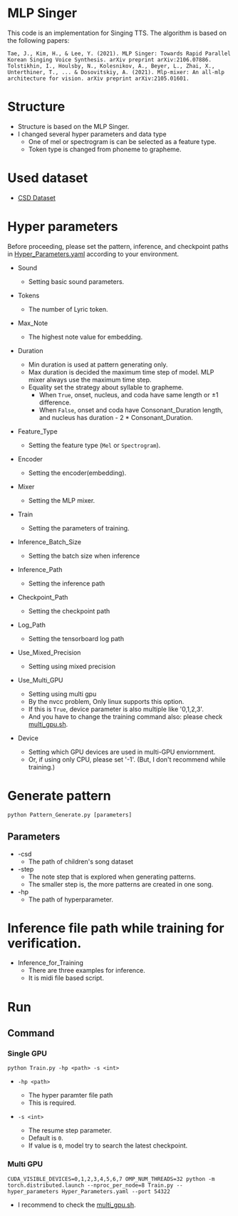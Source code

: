 # MLP Singer

This code is an implementation for Singing TTS. The algorithm is based on the following papers:

```
Tae, J., Kim, H., & Lee, Y. (2021). MLP Singer: Towards Rapid Parallel Korean Singing Voice Synthesis. arXiv preprint arXiv:2106.07886.
Tolstikhin, I., Houlsby, N., Kolesnikov, A., Beyer, L., Zhai, X., Unterthiner, T., ... & Dosovitskiy, A. (2021). Mlp-mixer: An all-mlp architecture for vision. arXiv preprint arXiv:2105.01601.
```

# Structure
* Structure is based on the MLP Singer.
* I changed several hyper parameters and data type
    * One of mel or spectrogram is can be selected as a feature type.
    * Token type is changed from phoneme to grapheme.

# Used dataset
* [CSD Dataset](https://github.com/emotiontts/emotiontts_open_db/tree/master/Dataset/CSD)


# Hyper parameters
Before proceeding, please set the pattern, inference, and checkpoint paths in [Hyper_Parameters.yaml](Hyper_Parameters.yaml) according to your environment.

* Sound
    * Setting basic sound parameters.

* Tokens
    * The number of Lyric token.

* Max_Note
    * The highest note value for embedding.

* Duration
    * Min duration is used at pattern generating only.
    * Max duration is decided the maximum time step of model.
        MLP mixer always use the maximum time step.
    * Equality set the strategy about syllable to grapheme.
        * When `True`, onset, nucleus, and coda have same length or ±1 difference.
        * When `False`, onset and coda have Consonant_Duration length, and nucleus has duration - 2 * Consonant_Duration.

* Feature_Type
    * Setting the feature type (`Mel` or `Spectrogram`).

* Encoder
    * Setting the encoder(embedding).

* Mixer
    * Setting the MLP mixer.

* Train
    * Setting the parameters of training.

* Inference_Batch_Size
    * Setting the batch size when inference

* Inference_Path
    * Setting the inference path

* Checkpoint_Path
    * Setting the checkpoint path

* Log_Path
    * Setting the tensorboard log path

* Use_Mixed_Precision
    * Setting using mixed precision

* Use_Multi_GPU
    * Setting using multi gpu
    * By the nvcc problem, Only linux supports this option.
    * If this is `True`, device parameter is also multiple like '0,1,2,3'.
    * And you have to change the training command also: please check  [multi_gpu.sh](./multi_gpu.sh).

* Device
    * Setting which GPU devices are used in multi-GPU enviornment.
    * Or, if using only CPU, please set '-1'. (But, I don't recommend while training.)

# Generate pattern

```
python Pattern_Generate.py [parameters]
```
## Parameters
* -csd
    * The path of children's song dataset
* -step
    * The note step that is explored when generating patterns.
    * The smaller step is, the more patterns are created in one song.
* -hp
    * The path of hyperparameter.
    
# Inference file path while training for verification.

* Inference_for_Training
    * There are three examples for inference.
    * It is midi file based script.

# Run

## Command

### Single GPU
```
python Train.py -hp <path> -s <int>
```

* `-hp <path>`
    * The hyper paramter file path
    * This is required.

* `-s <int>`
    * The resume step parameter.
    * Default is `0`.
    * If value is `0`, model try to search the latest checkpoint.

### Multi GPU
```
CUDA_VISIBLE_DEVICES=0,1,2,3,4,5,6,7 OMP_NUM_THREADS=32 python -m torch.distributed.launch --nproc_per_node=8 Train.py --hyper_parameters Hyper_Parameters.yaml --port 54322
```

* I recommend to check the [multi_gpu.sh](./multi_gpu.sh).